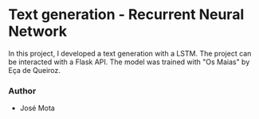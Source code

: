 # Text generation - Recurrent Neural Network 

In this project, I developed a text generation  with a LSTM. The project can be interacted with a Flask API.
The model was trained with "Os Maias" by Eça de Queiroz.

### Author

- José Mota